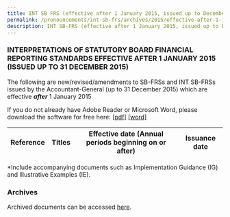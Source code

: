 ```yaml
---
title: INT SB FRS (effective after 1 January 2015, issued up to December 2015)
permalink: /pronouncements/int-sb-frs/archives/2015/effective-after-1-january-2015-issued-up-to-december-2015/
description: INT SB-FRS (effective after 1 January 2015, issued up to December 2015)
---
```

### INTERPRETATIONS OF STATUTORY BOARD FINANCIAL REPORTING STANDARDS EFFECTIVE AFTER 1 JANUARY 2015 (ISSUED UP TO 31 DECEMBER 2015)

  

The following are new/revised/amendments to SB-FRSs and INT SB-FRSs issued by the Accountant-General (up to 31 December 2015) which are effective **_after_** 1 January 2015

If you do not already have Adobe Reader or Microsoft Word, please download the software for free here: [\[pdf\]](http://www.adobe.com/products/acrobat/readstep2.html) [\[word\]](http://www.microsoft.com/downloads/details.aspx?FamilyID=95e24c87-8732-48d5-8689-ab826e7b8fdf&DisplayLang=en)

  

| Reference | Titles | Effective date (Annual periods beginning on or after) | Issuance date |
| :-: | :-: | --- | --- |

  
\*Include accompanying documents such as Implementation Guidance (IG) and Illustrative Examples (IE).  

  

### Archives 

  

Archived documents can be accessed [here](/pronouncements/interpretations-of-sb-frs/archives/).
